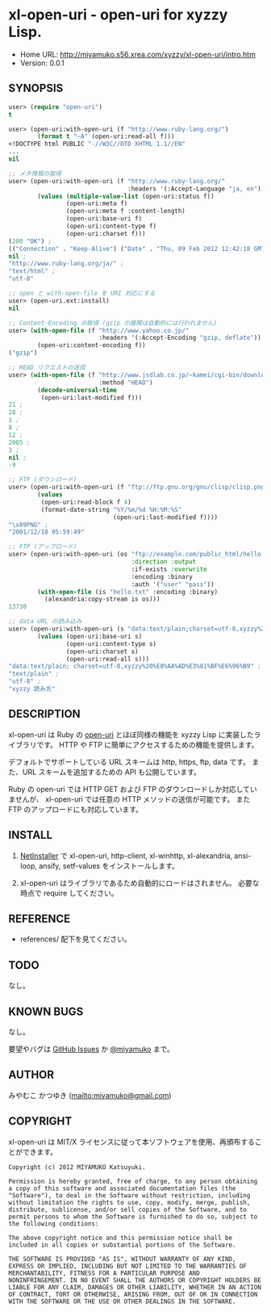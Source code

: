 # xl-open-uri - open-uri for xyzzy Lisp.

* Home URL: http://miyamuko.s56.xrea.com/xyzzy/xl-open-uri/intro.htm
* Version: 0.0.1


## SYNOPSIS

```lisp
user> (require "open-uri")
t

user> (open-uri:with-open-uri (f "http://www.ruby-lang.org/")
        (format t "~A" (open-uri:read-all f)))
<!DOCTYPE html PUBLIC "-//W3C//DTD XHTML 1.1//EN"
...
nil

;; メタ情報の取得
user> (open-uri:with-open-uri (f "http://www.ruby-lang.org/"
                                 :headers '(:Accept-Language "ja, en"))
        (values (multiple-value-list (open-uri:status f))
                (open-uri:meta f)
                (open-uri:meta f :content-length)
                (open-uri:base-uri f)
                (open-uri:content-type f)
                (open-uri:charset f)))
(200 "OK") ;
(("Connection" . "Keep-Alive") ("Date" . "Thu, 09 Feb 2012 12:42:18 GMT") ...) ;
nil ;
"http://www.ruby-lang.org/ja/" ;
"text/html" ;
"utf-8"

;; open と with-open-file を URI 対応にする
user> (open-uri.ext:install)
nil

;; Content-Encoding の取得 (gzip の展開は自動的には行われません)
user> (with-open-file (f "http://www.yahoo.co.jp/"
                         :headers '(:Accept-Encoding "gzip, deflate"))
        (open-uri:content-encoding f))
("gzip")

;; HEAD リクエストの送信
user> (with-open-file (f "http://www.jsdlab.co.jp/~kamei/cgi-bin/download.cgi"
                         :method "HEAD")
        (decode-universal-time
         (open-uri:last-modified f)))
21 ;
28 ;
1 ;
8 ;
12 ;
2005 ;
3 ;
nil ;
-9

;; FTP (ダウンロード)
user> (open-uri:with-open-uri (f "ftp://ftp.gnu.org/gnu/clisp/clisp.png")
        (values
         (open-uri:read-block f 4)
         (format-date-string "%Y/%m/%d %H:%M:%S"
                             (open-uri:last-modified f))))
"\x89PNG" ;
"2001/12/18 05:59:49"

;; FTP (アップロード)
user> (open-uri:with-open-uri (os "ftp://example.com/public_html/hello.txt"
                                  :direction :output
                                  :if-exists :overwrite
                                  :encoding :binary
                                  :auth '("user" "pass"))
        (with-open-file (is "hello.txt" :encoding :binary)
          (alexandria:copy-stream is os)))
13730

;; data URL の読み込み
user> (open-uri:with-open-uri (s "data:text/plain;charset=utf-8,xyzzy%20%E8%AA%AD%E3%81%BF%E6%96%B9")
        (values (open-uri:base-uri s)
                (open-uri:content-type s)
                (open-uri:charset s)
                (open-uri:read-all s)))
"data:text/plain; charset=utf-8,xyzzy%20%E8%AA%AD%E3%81%BF%E6%96%B9" ;
"text/plain" ;
"utf-8" ;
"xyzzy 読み方"
```


## DESCRIPTION

xl-open-uri は Ruby の [open-uri] とほぼ同様の機能を xyzzy Lisp に実装したライブラリです。
HTTP や FTP に簡単にアクセスするための機能を提供します。

デフォルトでサポートしている URL スキームは http, https, ftp, data です。
また、URL スキームを追加するための API も公開しています。

Ruby の open-uri では HTTP GET および FTP のダウンロードしか対応していませんが、
xl-open-uri では任意の HTTP メソッドの送信が可能です。
また FTP のアップロードにも対応しています。

  [open-uri]: http://doc.ruby-lang.org/ja/1.9.3/library/open=2duri.html


## INSTALL

1. [NetInstaller] で xl-open-uri, http-client, xl-winhttp, xl-alexandria, ansi-loop, ansify, setf-values
   をインストールします。

2. xl-open-uri はライブラリであるため自動的にロードはされません。
   必要な時点で require してください。

  [NetInstaller]: http://www7a.biglobe.ne.jp/~hat/xyzzy/ni.html


## REFERENCE

* references/ 配下を見てください。


## TODO

なし。


## KNOWN BUGS

なし。

要望やバグは [GitHub Issues] か [@miyamuko] まで。

  [GitHub Issues]: http://github.com/miyamuko/xl-open-uri/issues
  [@miyamuko]: http://twitter.com/home?status=%40miyamuko%20%23xyzzy%20xl-open-uri%3a%20


## AUTHOR

みやむこ かつゆき (<mailto:miyamuko@gmail.com>)


## COPYRIGHT

xl-open-uri は MIT/X ライセンスに従って本ソフトウェアを使用、再頒布することができます。

    Copyright (c) 2012 MIYAMUKO Katsuyuki.

    Permission is hereby granted, free of charge, to any person obtaining
    a copy of this software and associated documentation files (the
    "Software"), to deal in the Software without restriction, including
    without limitation the rights to use, copy, modify, merge, publish,
    distribute, sublicense, and/or sell copies of the Software, and to
    permit persons to whom the Software is furnished to do so, subject to
    the following conditions:

    The above copyright notice and this permission notice shall be
    included in all copies or substantial portions of the Software.

    THE SOFTWARE IS PROVIDED "AS IS", WITHOUT WARRANTY OF ANY KIND,
    EXPRESS OR IMPLIED, INCLUDING BUT NOT LIMITED TO THE WARRANTIES OF
    MERCHANTABILITY, FITNESS FOR A PARTICULAR PURPOSE AND
    NONINFRINGEMENT. IN NO EVENT SHALL THE AUTHORS OR COPYRIGHT HOLDERS BE
    LIABLE FOR ANY CLAIM, DAMAGES OR OTHER LIABILITY, WHETHER IN AN ACTION
    OF CONTRACT, TORT OR OTHERWISE, ARISING FROM, OUT OF OR IN CONNECTION
    WITH THE SOFTWARE OR THE USE OR OTHER DEALINGS IN THE SOFTWARE.
